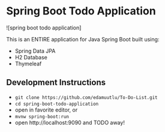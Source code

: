 # Spring Boot Todo Application

![spring boot todo application]

This is an ENTIRE application for Java Spring Boot
built using:
- Spring Data JPA
- H2 Database
- Thymeleaf

## Development Instructions

- `git clone https://github.com/edamuutlu/To-Do-List.git`
- `cd spring-boot-todo-application`
- open in favorite editor, or
- `mvnw spring-boot:run`
- open http://localhost:9090 and TODO away!


